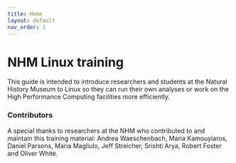 ```yaml
---
title: Home
layout: default
nav_order: 1
---
```


# NHM Linux training

This guide is intended to introduce researchers and students at the Natural History Museum to Linux so they can run their own analyses or work on the High Performance Computing facilities more efficiently. 

### Contributors

A special thanks to researchers at the NHM who contributed to and maintain this training material: Andrea Waeschenbach, Maria Kamouyiaros, Daniel Parsons, Maria Magliulo, Jeff Streicher, Srishti Arya, Robert Foster and Oliver White.




